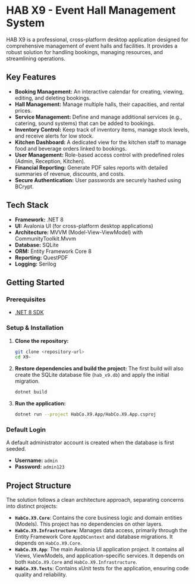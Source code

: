 # HAB X9 - Event Hall Management System

HAB X9 is a professional, cross-platform desktop application designed for comprehensive management of event halls and facilities. It provides a robust solution for handling bookings, managing resources, and streamlining operations.

## Key Features

- **Booking Management:** An interactive calendar for creating, viewing, editing, and deleting bookings.
- **Hall Management:** Manage multiple halls, their capacities, and rental prices.
- **Service Management:** Define and manage additional services (e.g., catering, sound systems) that can be added to bookings.
- **Inventory Control:** Keep track of inventory items, manage stock levels, and receive alerts for low stock.
- **Kitchen Dashboard:** A dedicated view for the kitchen staff to manage food and beverage orders linked to bookings.
- **User Management:** Role-based access control with predefined roles (Admin, Reception, Kitchen).
- **Financial Reporting:** Generate PDF sales reports with detailed summaries of revenue, discounts, and costs.
- **Secure Authentication:** User passwords are securely hashed using BCrypt.

## Tech Stack

- **Framework:** .NET 8
- **UI:** Avalonia UI (for cross-platform desktop applications)
- **Architecture:** MVVM (Model-View-ViewModel) with CommunityToolkit.Mvvm
- **Database:** SQLite
- **ORM:** Entity Framework Core 8
- **Reporting:** QuestPDF
- **Logging:** Serilog

## Getting Started

### Prerequisites

- [.NET 8 SDK](https://dotnet.microsoft.com/download/dotnet/8.0)

### Setup & Installation

1.  **Clone the repository:**
    ```bash
    git clone <repository-url>
    cd X9-
    ```

2.  **Restore dependencies and build the project:**
    The first build will also create the SQLite database file (`hab_x9.db`) and apply the initial migration.
    ```bash
    dotnet build
    ```

3.  **Run the application:**
    ```bash
    dotnet run --project HabCo.X9.App/HabCo.X9.App.csproj
    ```

### Default Login

A default administrator account is created when the database is first seeded.

-   **Username:** `admin`
-   **Password:** `admin123`

## Project Structure

The solution follows a clean architecture approach, separating concerns into distinct projects:

-   **`HabCo.X9.Core`**: Contains the core business logic and domain entities (Models). This project has no dependencies on other layers.
-   **`HabCo.X9.Infrastructure`**: Manages data access, primarily through the Entity Framework Core `AppDbContext` and database migrations. It depends on `HabCo.X9.Core`.
-   **`HabCo.X9.App`**: The main Avalonia UI application project. It contains all Views, ViewModels, and application-specific services. It depends on both `HabCo.X9.Core` and `HabCo.X9.Infrastructure`.
-   **`HabCo.X9.Tests`**: Contains xUnit tests for the application, ensuring code quality and reliability.